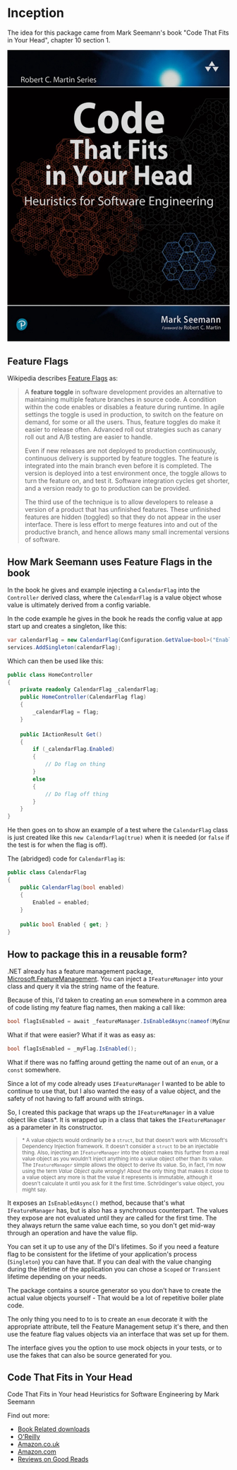 # Inception

The idea for this package came from Mark Seemann's book "Code That Fits in Your Head", chapter 10 section 1. 

![Code That Fits in Your Head by Mark Seemann](book-cover.jpeg)

## Feature Flags

Wikipedia describes [Feature Flags](https://en.wikipedia.org/wiki/Feature_toggle) as:

> A **feature toggle** in software development provides an alternative to maintaining multiple feature branches in source code. A condition within the code enables or disables a feature during runtime. In agile settings the toggle is used in production, to switch on the feature on demand, for some or all the users. Thus, feature toggles do make it easier to release often. Advanced roll out strategies such as canary roll out and A/B testing are easier to handle.
> 
> Even if new releases are not deployed to production continuously, continuous delivery is supported by feature toggles. The feature is integrated into the main branch even before it is completed. The version is deployed into a test environment once, the toggle allows to turn the feature on, and test it. Software integration cycles get shorter, and a version ready to go to production can be provided.
> 
> The third use of the technique is to allow developers to release a version of a product that has unfinished features. These unfinished features are hidden (toggled) so that they do not appear in the user interface. There is less effort to merge features into and out of the productive branch, and hence allows many small incremental versions of software.

## How Mark Seemann uses Feature Flags in the book

In the book he gives and example injecting a `CalendarFlag` into the `Controller` derived class, where the `CalendarFlag` is a value object whose value is ultimately derived from a config variable.

In the code example he gives in the book he reads the config value at app start up and creates a singleton, like this:

```csharp
var calendarFlag = new CalendarFlag(Configuration.GetValue<bool>("EnableCalendar"));
services.AddSingleton(calendarFlag);
```

Which can then be used like this:

```csharp
public class HomeController
{
    private readonly CalendarFlag _calendarFlag;
    public HomeController(CalendarFlag flag)
    {
        _calendarFlag = flag;
    }

    public IActionResult Get()
    {
        if (_calendarFlag.Enabled)
        {
            // Do flag on thing
        }
        else
        {
            // Do flag off thing
        }
    }
}
```

He then goes on to show an example of a test where the `CalendarFlag` class is just created like this `new CalendarFlag(true)` when it is needed (or `false` if the test is for when the flag is off).

The (abridged) code for `CalendarFlag` is:

```csharp
public class CalendarFlag
{
    public CalendarFlag(bool enabled)
    {
        Enabled = enabled;
    }

    public bool Enabled { get; }
}
```

## How to package this in a reusable form?

.NET already has a feature management package, [Microsoft.FeatureManagement](https://www.nuget.org/packages/Microsoft.FeatureManagement). You can inject a `IFeatureManager` into your class and query it via the string name of the feature.

Because of this, I'd taken to creating an `enum` somewhere in a common area of code listing my feature flag names, then making a call like:

```csharp
bool flagIsEnabled = await _featureManager.IsEnabledAsync(nameof(MyEnum.MyFlagName))
```

What if that were easier? What if it was as easy as:

```csharp
bool flagIsEnabled = _myFlag.IsEnabled();
```

What if there was no faffing around getting the name out of an `enum`, or a `const` somewhere.

Since a lot of my code already uses `IFeatureManager` I wanted to be able to continue to use that, but I also wanted the easy of a value object, and the safety of not having to faff around with strings.

So, I created this package that wraps up the `IFeatureManager` in a value object like class*. It is wrapped up in a class that takes the `IFeatureManager` as a parameter in its constructor. 

<small>

> \* A value objects would ordinarily be a `struct`, but that doesn't work with Microsoft's Dependency Injection framework. It doesn't consider a `struct` to be an injectable thing. Also, injecting an `IFeatureManager` into the object makes this further from a real value object as you wouldn't inject anything into a value object other than its value. The `IFeatureManager` simple allows the object to derive its value. So, in fact, I'm now using the term _Value Object_ quite wrongly! About the only thing that makes it close to a value object any more is that the value it represents is immutable, although it doesn't calculate it until you ask for it the first time. Schrödinger's value object, you might say.

</small>

It exposes an `IsEnabledAsync()` method, because that's what `IFeatureManager` has, but is also has a synchronous counterpart. The values they expose are not evaluated until they are called for the first time. The they always return the same value each time, so you don't get mid-way through an operation and have the value flip.

You can set it up to use any of the DI's lifetimes. So if you need a feature flag to be consistent for the lifetime of your application's process (`Singleton`) you can have that. If you can deal with the value changing during the lifetime of the application you can chose a `Scoped` or `Transient` lifetime depending on your needs.

The package contains a source generator so you don't have to create the actual value objects yourself - That would be a lot of repetitive boiler plate code.

The only thing you need to to is to create an `enum` decorate it with the appropriate attribute, tell the Feature Management setup it's there, and then use the feature flag values objects via an interface that was set up for them.

The interface gives you the option to use mock objects in your tests, or to use the fakes that can also be source generated for you.

## Code That Fits in Your Head

Code That Fits in Your head
Heuristics for Software Engineering
by Mark Seemann



Find out more:
* [Book Related downloads](https://www.informit.com/store/code-that-fits-in-your-head-heuristics-for-software-9780137464401)
* [O'Reilly](https://www.oreilly.com/library/view/code-that-fits/9780137464302/)
* [Amazon.co.uk](https://www.amazon.co.uk/Code-That-Fits-Your-Head/dp/0137464401)
* [Amazon.com](https://www.amazon.com/Code-That-Fits-Your-Head/dp/0137464401)
* [Reviews on Good Reads](https://www.goodreads.com/book/show/57345272-code-that-fits-in-your-head)
